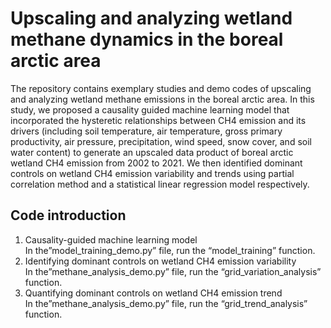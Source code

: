 # Upscaling and analyzing wetland methane dynamics in the boreal arctic area
The repository contains exemplary studies and demo codes of upscaling and analyzing wetland methane emissions in the boreal arctic area. In this study, we proposed a causality guided machine learning model that incorporated the hysteretic relationships between CH4 emission and its drivers (including soil temperature, air temperature, gross primary productivity, air pressure, precipitation, wind speed, snow cover, and soil water content) to generate an upscaled data product of boreal arctic wetland CH4 emission from 2002 to 2021. We then identified dominant controls on wetland CH4 emission variability and trends using partial correlation method and a statistical linear regression model respectively.  
## Code introduction
1)	Causality-guided machine learning model  
In the”model_training_demo.py” file, run the “model_training” function.  
2) Identifying dominant controls on wetland CH4 emission variability  
In the”methane_analysis_demo.py” file, run the “grid_variation_analysis” function.  
3) Quantifying dominant controls on wetland CH4 emission trend  
In the”methane_analysis_demo.py” file, run the “grid_trend_analysis” function.  


